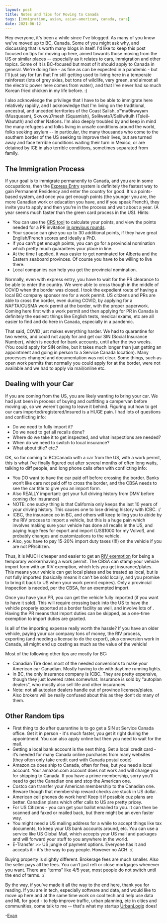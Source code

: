 ```yaml
---
layout: post
title: Notes and Tips for Moving to Canada
tags: [immigration, asian, asian-american, canada, cars]
date: 2021-06-12
---
```


Hey everyone, it's been a while since I've blogged.  As many of you know we've moved up to BC, Canada.  Some of you might ask why, and discussing that is worth many blogs in itself.  I'd like to keep this post focused on tips for moving up here, aimed towards those moving from the US or similar places -- especially as it relates to cars, immigration and other topics.  Some of it is BC-focused but most of it should apply to Canada in general.   We're doing fine - as fine as can be expected in a pandemic - but I'll just say for fun that I'm still getting used to living here in a temperate rainforest (lots of grey skies, but tons of wildlife, very green, and almost all the electric power here comes from water), and that I've never had so much Korean fried chicken in my life before.  :)

I also acknowledge the privilege that I have to be able to immigrate here relatively rapidly, and I acknowledge that I'm living on the traditional, ancestral, and unceded territories of the Coast Salish, xʷməθkwəy̓əm (Musqueam), Skwxwú7mesh (Squamish), Səl̓ílwətaʔ/Selilwitulh (Tsleil-Waututh) and other Nations.  I'm also deeply troubled by and keep in mind the many refugees and folks living in unsafe conditions around the world, folks seeking asylum -- in particular, the many thousands who come to the southern border of the US seeking to improve their lives, but are turned away and face terrible conditions waiting their turn in Mexico, or are detained by ICE in also terrible conditions, sometimes separated from family.

## The Immigration Process

If your goal is to immigrate permanently to Canada, and you are in some occupations, then the [Express Entry](https://www.canada.ca/en/immigration-refugees-citizenship/services/immigrate-canada/express-entry.html) system is definitely the fastest way to gain Permanent Residency and enter the country for good.  It's a points-based system, and once you get enough points (the younger you are, the more Canadian work or education you have, and if you speak French), they invite you to apply and then you're in the process and wait about a year.  (A year seems much faster than the green card process in the US).   Hints:

* You can use the [CRS tool](https://www.cic.gc.ca/english/immigrate/skilled/crs-tool.asp) to calculate your points, and view the points needed for a PR invitation [in previous rounds](https://www.canada.ca/en/immigration-refugees-citizenship/corporate/mandate/policies-operational-instructions-agreements/ministerial-instructions/express-entry-rounds.html).
* Your spouse can give you up to 30 additional points, if they have great English/French scores and ideally a PhD.
* If you can't get enough points, you can go for a provincial nomination which pretty much guarantees your place in line.
* At the time I applied, it was easier to get nominated for Alberta and the Eastern seaboard provinces.  Of course you have to be willing to live there.
* Local companies can help you get the provincial nomination.

Normally, even with express entry, you have to wait for the PR clearance to be able to enter the country.  We were able to cross though in the middle of COVID when the border was closed.  I took the expedient route of having a local BC company sponsor me for a work permit.  US citizens and PRs are able to cross the border, even during COVID, by applying for a NAFTA/CUSMA work permit at the border, with the proper paperwork.  Coming here first with a work permit and then applying for PR in Canada is definitely the easiest: things like English tests, medical exams, etc are all easier to find and do here in Canada, especially in a pandemic.

That said, COVID just makes everything harder.  We had to quarantine for two weeks, and could not apply for and get our SIN (Social Insurance Number), which is needed for bank accounts, until after the two weeks.  (You could apply for SIN online, but it takes much longer than just getting an appointment and going in person to a Service Canada location).  Many processes changed and documentation was not clear.  Some things, such as open work permits that normally you could apply for at the border, were not available and we had to apply via mail/online etc.

## Dealing with your Car

If you are coming from the US, you are likely wanting to bring your car.  We had just been in process of buying and outfitting a campervan before moving up, so we weren't going to leave it behind.  Figuring out how to get our cars imported/registered/insured is a HUGE pain.  I had lots of questions and conflicting info:

- Do we need to fully import it?  
- Do we need to get all recalls done?
- Where do we take it to get inspected, and what inspections are needed?
- When do we need to switch to local insurance?
- What about title?  etc.?
 
OK, so for coming to BC/Canada with a car from the US, with a work permit, this is what I’ve finally figured out after several months of often long waits, talking to diff people, and long phone calls often with conflicting info:

- You DO want to have the car paid off before crossing the border.  Banks won’t like cars not paid off to cross the border, and the CBSA needs to see the car title to give you an import form.
- Also REALLY important: get your full driving history from DMV before coming (for insurance)
- NOTE: one sucky thing is that California only keeps the last 10 years of your driving history.  This causes one to lose driving history with ICBC.  :/
- ICBC, the insurance co in BC, and others will keep telling you to abide by the RIV process to import a vehicle, but this is a huge pain which involves making sure your vehicle has done all recalls in the US, and paying huge fees for export and import (US$1000 for my Volvo!), and probably changes and customizations to the vehicle.
- Also, you have to pay 15-20% import duty taxes (!!!) on the vehicle if you are not PR/citizen.

Thus, it is MUCH cheaper and easier to get an [RIV exemption](https://www.riv.ca/RIVExemptions.aspx) for being a temporary worker/having a work permit.  The CBSA can stamp your vehicle import form with an RIV exemption, which lets you get insurance/plates.  This means your vehicle can get local plates and be treated as local, but is not fully imported (basically means it can't be sold locally, and you promise to bring it back to US when your work permit expires).  Only a provincial inspection is needed, per the CBSA, for an exempted import.

Once you have your PR, you can get the vehicle fully imported (if you want to have it sold).  This will require crossing back into the US to have the vehicle properly exported at a border facility as well, and involve lots of .  Having the PR means that import duties can be skipped, as a one-time exemption to import duties are granted.

Is all of the importing expense really worth the hassle?  If you have an older vehicle, paying your car company tons of money, the RIV process, exporting (and needing a license to do the export), plus conversion work in Canada, all might end up costing as much as the value of the vehicle!

Most of the following other tips are mostly for BC:

- Canadian Tire does most of the needed conversions to make your American car Canadian.  Mostly having to do with daytime running lights.
- In BC, the only insurance company is ICBC.  They are pretty expensive, though they just lowered rates somewhat.   Insurance is sold by "autoplan dealers", who mostly also sell life and other insurances.
- Note: not all autoplan dealers handle out of province licenses/plates.  Also brokers will be really confused about this as they don’t do many of them. 

## Other Random tips

- First thing to do after quarantine is to go get a SIN at Service Canada office.  Get it in person - it's much faster, you get it right during the appointment.  You can also apply online but then you need to wait for the mail.
- Getting a local bank account is the next thing.  Get a local credit card - it’s needed for many Canada online purchases from many websites (they often only take credit card with Canada postal code)
- Amazon.ca does ship to Canada, often for free, but you need a local account.  Your amazon.com account does not work and will charge you for shipping to Canada.  If you have a prime membership, sorry you'll need to get the Canadian one and stop the American one.
- Costco can transfer your American membership to the Canadian one.  Beware though that membership reward checks are stuck in US dollar.
- American cell phones do work here!  Keep it if possible cuz plans are better. Canadian plans which offer calls to US are pretty pricey.
- For US Citizens - you can get your ballot emailed to you.  It can then be scanned and faxed or mailed back, but there might be an even faster way.
- You might need a US mailing address for a while to accept things like tax documents, to keep your US bank accounts around, etc.  You can use a service like US Global Mail, which accepts your US mail and packages and will forward your stuff to you anywhere in the world.
- E-Transfer >> US jungle of payment options.  Everyone has it and accepts it - it's the way to pay people.  However no ACH. :(

Buying property is slightly different.  Brokerage fees are much smaller.  Also the seller pays all the fees.  You can’t just refi or close mortgages whenever you want.  There are “terms” like 4/5 year, most people do not switch until the end of terms.  :/

By the way, if you've made it all the way to the end here, thank you for reading.  If you are in tech, especially software and data, and would like to move up here and at the same time work on cool tech and help use data and ML for good - to help improve traffic, urban planning, etc in cities and communities, come talk to me -- that's what my startup [UrbanLogiq](https://urbanlogiq.com) does!

-[Evan](https://instagram.com/platypus.arts)
